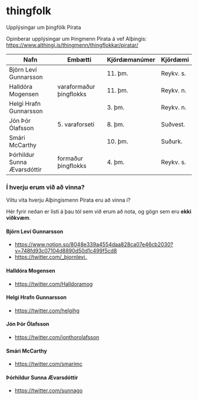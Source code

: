 # thingfolk
Upplýsingar um þingfólk Pírata


Opinberar upplýsingar um Þingmenn Pírata á vef Alþingis:
https://www.althingi.is/thingmenn/thingflokkar/piratar/



| Nafn | Embætti | Kjördæmanúmer | Kjördæmi |
|-|-|-|-|
|Björn Leví Gunnarsson | |		11. þm.	| Reykv. s.|
|Halldóra Mogensen|	varaformaður þingflokks | 11. þm.| Reykv. n.|
|Helgi Hrafn Gunnarsson | |	 3. þm. | Reykv. n.|
|Jón Þór Ólafsson|	5. varaforseti | 8. þm. | Suðvest.|
|Smári McCarthy| |10. þm. | Suðurk.|
|Þórhildur Sunna Ævarsdóttir|	formaður þingflokks | 4. þm. | Reykv. s.|


### Í hverju erum við að vinna?
Viltu vita hverju Alþingismenn Pírata eru að vinna í?

Hér fyrir neðan er listi á þau tól sem við erum að nota, og gögn sem eru **ekki viðkvæm**.

#### Björn Leví Gunnarsson
* https://www.notion.so/8048e339a4554daa828ca07e46cb2030?v=748fd93c07104d8890d50d1c499f5cd8
* https://twitter.com/_bjornlevi_

#### Halldóra Mogensen
* https://twitter.com/Halldoramog

#### Helgi Hrafn Gunnarsson
* https://twitter.com/helgihg

#### Jón Þór Ólafsson
* https://twitter.com/jonthorolafsson

#### Smári McCarthy
* https://twitter.com/smarimc

#### Þórhildur Sunna Ævarsdóttir
* https://twitter.com/sunnago


